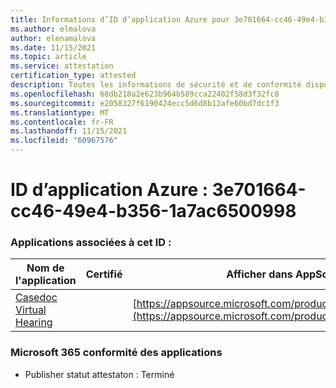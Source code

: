 ```yaml
---
title: Informations d’ID d’application Azure pour 3e701664-cc46-49e4-b356-1a7ac6500998
ms.author: elmalova
author: elenamalova
ms.date: 11/15/2021
ms.topic: article
ms.service: attestation
certification_type: attested
description: Toutes les informations de sécurité et de conformité disponibles pour 3e701664-cc46-49e4-b356-1a7ac6500998.
ms.openlocfilehash: 68db218a2e623b964b589cca22402f58d3f32fc8
ms.sourcegitcommit: e2058327f6190424ecc5d6d8b12afe60bd7dc1f3
ms.translationtype: MT
ms.contentlocale: fr-FR
ms.lasthandoff: 11/15/2021
ms.locfileid: "60967576"
---
```

# <a name="azure-app-id-3e701664-cc46-49e4-b356-1a7ac6500998"></a>ID d’application Azure : 3e701664-cc46-49e4-b356-1a7ac6500998


### <a name="apps-associated-with-this-id"></a>Applications associées à cet ID :
| **Nom de l'application** | **Certifié** | **Afficher dans AppSource** |
|--------------|---------------|-----------------------|
| [Casedoc Virtual Hearing](https://docs.microsoft.com/microsoft-365-app-certification/forward/WA200003164) |  | [https://appsource.microsoft.com/product/office/WA200003164](https://appsource.microsoft.com/product/office/WA200003164) |

### <a name="microsoft-365-app-compliance-status"></a>Microsoft 365 conformité des applications
- Publisher statut attestaton : Terminé
